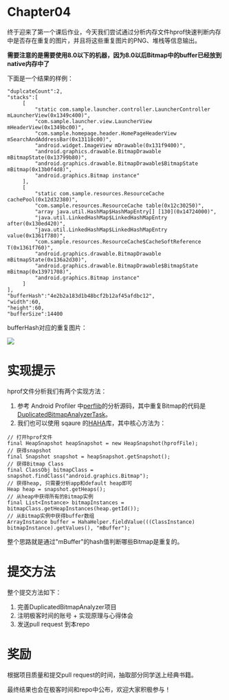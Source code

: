# Chapter04
终于迎来了第一个课后作业，今天我们尝试通过分析内存文件hprof快速判断内存中是否存在重复的图片，并且将这些重复图片的PNG、堆栈等信息输出。

**需要注意的是需要使用8.0以下的机器，因为8.0以后Bitmap中的buffer已经放到native内存中了**

下面是一个结果的样例：
```
"duplcateCount":2,
"stacks":[
     [
         "static com.sample.launcher.controller.LauncherController mLauncherView(0x1349c400)",
         "com.sample.launcher.view.LauncherView mHeaderView(0x1349bc00)",
         "com.sample.homepage.header.HomePageHeaderView mSearchAndAddressBar(0x13118c00)",
         "android.widget.ImageView mDrawable(0x131f9400)",
         "android.graphics.drawable.BitmapDrawable mBitmapState(0x13799b80)",
         "android.graphics.drawable.BitmapDrawable$BitmapState mBitmap(0x13b0f4d8)",
         "android.graphics.Bitmap instance"
     ],
     [
         "static com.sample.resources.ResourceCache cachePool(0x12d32380)",
         "com.sample.resources.ResourceCache table(0x12c30250)",
         "array java.util.HashMap$HashMapEntry[] [130](0x14724000)",
         "java.util.LinkedHashMap$LinkedHashMapEntry after(0x130ed420)",
         "java.util.LinkedHashMap$LinkedHashMapEntry value(0x1361f780)",
         "com.sample.resources.ResourceCache$CacheSoftReference T(0x1361f760)",
         "android.graphics.drawable.BitmapDrawable mBitmapState(0x136a2d30)",
         "android.graphics.drawable.BitmapDrawable$BitmapState mBitmap(0x13971708)",
         "android.graphics.Bitmap instance"
     ]
],
"bufferHash":"4e2b2a183d1b48bcf2b12af45afdbc12",
"width":60,
"height":60,
"bufferSize":14400
```

bufferHash对应的重复图片：

![](doc/4e2b2a183d1b48bcf2b12af45afdbc12.png)


实现提示
====
hprof文件分析我们有两个实现方法：

1. 参考 Android Profiler 中[perflib](https://android.googlesource.com/platform/tools/base/+/studio-master-dev/perflib/src/main/java/com/android/tools/perflib)的分析源码，其中重复Bitmap的代码是[DuplicatedBitmapAnalyzerTask](https://android.googlesource.com/platform/tools/base/+/studio-master-dev/perflib/src/main/java/com/android/tools/perflib/heap/memoryanalyzer/DuplicatedBitmapAnalyzerTask.java)。
2. 我们也可以使用 sqaure 的[HAHA](https://github.com/square/haha)库，其中核心方法为：

```
// 打开hprof文件
final HeapSnapshot heapSnapshot = new HeapSnapshot(hprofFile);
// 获得snapshot
final Snapshot snapshot = heapSnapshot.getSnapshot();
// 获得Bitmap Class
final ClassObj bitmapClass = snapshot.findClass("android.graphics.Bitmap");
// 获得heap, 只需要分析app和default heap即可
Heap heap = snapshot.getHeaps();
// 从heap中获得所有的Bitmap实例
final List<Instance> bitmapInstances = bitmapClass.getHeapInstances(heap.getId());
// 从Bitmap实例中获得buffer数组
ArrayInstance buffer = HahaHelper.fieldValue(((ClassInstance) bitmapInstance).getValues(), "mBuffer");
```

整个思路就是通过"mBuffer"的hash值判断哪些Bitmap是重复的。

提交方法
====
整个提交方法如下：

1. 完善DuplicatedBitmapAnalyzer项目
2. 注明极客时间的账号 + 实现原理与心得体会
3. 发送pull request 到本repo

奖励
===
根据项目质量和提交pull request的时间，抽取部分同学送上经典书籍。

最终结果也会在极客时间和repo中公布，欢迎大家积极参与！